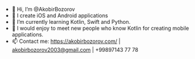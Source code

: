 - 👋 Hi, I’m @AkobirBozorov
- 👀 I create iOS and Android applications
- 🌱 I’m currently learning Kotlin, Swift and Python.
- 💞️ I would enjoy to meet new people who know Kotlin for creating mobile applications.
- 📫 Contact me: https://akobirbozorov.com/ | akobirbozorov2003@gmail.com | +99897143 77 78

<!---
AkobirBozorov/AkobirBozorov is a ✨ special ✨ repository because its `README.md` (this file) appears on your GitHub profile.
You can click the Preview link to take a look at your changes.
--->

